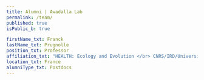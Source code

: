 ```yaml
---
title: Alumni | Awadalla Lab
permalink: /team/
published: true
isPublic_b: true

firstName_txt: Franck
lastName_txt: Prugnolle 
position_txt: Professor
affiliation_txt: "HEALTH: Ecology and Evolution </br> CNRS/IRD/Universités de Montpellier"
location_txt: France
alumniType_txt: Postdocs
---
```

